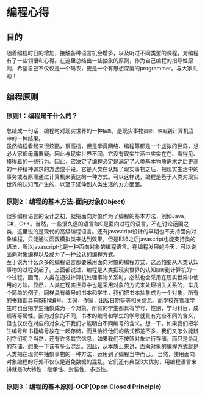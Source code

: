 # 编程心得

## 目的
随着编程时日的增加，接触各种语言机会增多，以及听过不同类型的课程，对编程有了一些领悟和心得。在这里总结出一些抽象的原则，作为自己编程的指导性原则，希望自己不仅仅是一个码农，更是一个有思想深度的programmer。与大家共勉！

## 编程原则
### 原则1：编程是干什么的？
总结成一句话：编程时对现实世界的一种`抽象`，是现实事物`投影`、`映射`到计算机当中的一种结果。     
虽然编程看起来很炫酷，很高档，但是毕竟网络、编程等都是一个虚拟的世界，想必大家都毋庸置疑。因此与现实世界不同，它没有现实生活中实实在在、看得见、摸得着的一些行为。因此，它决定了编程必定是满足了人类基本物质需求之后更高的一种精神追求的方法或手段。它是人类在认知了现实事物之后，把现实生活中的事务或者原理通过计算机来表达的一种方式。可以这样说，编程是基于人类对现实世界的认知而产生的，以至于延伸到人类生活的方方面面。     

### 原则2：编程的基本方法-面向对象(Object)
很多编程语言的设计之初，就把面向对象作为了编程的基本方法，例如Java，C#，C++。当然，一些很久远的语言如C是面向过程的语言，不在讨论范围之类，这里说的是现代的高级编程语言。还有javascript设计的早期也不支持面向对象编程，只能通过函数模拟类来达到效果，但是ES6之后javascript也能支持类的语法，所以javascript也是一种面向对象的编程语言。在编程发展的今天，可以说面向对象编程以及成为了一种公认的编程方式。         
至于说为什么众多的编程语言都要采用面向对象的编程方式，这恐怕要从人类认知事物的过程说起了。上面都说过，编程是人类把现实世界的认知`投影`到计算机的一个过程。因而，人类在通过计算机处理事物关系时，必然也会采用在现实世界中使用的方法。显然，人类在现实世界中也是采用对象的方式来处理相关关系的，举几个简单的例子，同样具有编号的书本和学生，我们把书本抽象成为一个对象，所有的书籍都具有ISBN编号，页码，作家，出版日期等等相关信息。而学校在管理学生时也会把学生抽象成为一个对象，所有的学生都具有学号，性别，学习科目，成绩等等属性。因为对象的不同，书本的编号和学生的学号就具有完全不同的含义，但也仅仅在对应的对象之下我们才能明白不同编号的含义。想一下，如果我们把学生编号和书籍编号放在一起存储，而且恰好他们的格式都差不多，我们又怎么能辨别它们呢？当然，还有许多其它信息，如果我们不按照对象进行存储，而只是杂乱的存储，想象一下该有多么混乱。因此，从本质上来讲，面向对象的编程方式就是人类把在现实中抽象事物的一种方法，运用到了编程当中而已。
当然，使用面向对象编程的好处不仅仅是避免数据的混乱。它们还有典型3大优势，用编程语言来讲就是3大特性：继承性、封装性、多态性。     

### 原则3：编程的基本原则-OCP(Open Closed Principle)
